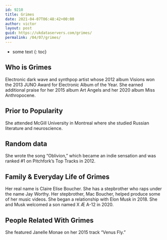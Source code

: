 ```yaml
---
id: 9210
title: Grimes
date: 2021-04-07T06:48:42+00:00
author: victor
layout: post
guid: https://ukdataservers.com/grimes/
permalink: /04/07/grimes/
---
```


* some text
{: toc}


## Who is Grimes



Electronic dark wave and synthpop artist whose 2012 album Visions won the 2013 JUNO Award for Electronic Album of the Year. She earned additional praise for her 2015 album Art Angels and her 2020 album Miss Anthropocene. 

                
                
                
## Prior to Popularity



She attended McGill University in Montreal where she studied Russian literature and neuroscience.

                
                
                
## Random data



She wrote the song &#8220;Oblivion,&#8221; which became an indie sensation and was ranked #1 on Pitchfork&#8217;s Top Tracks in 2012.

                
                
                
## Family & Everyday Life of Grimes



Her real name is Claire Elise Boucher. She has a stepbrother who raps under the name Jay Worthy. Her stepbrother, Mac Boucher, helped produce some of her music videos. She began a relationship with Elon Musk in 2018. She and Musk welcomed a son named X Æ A-12 in 2020.  

                
                
                
## People Related With Grimes



She featured Janelle Monae on her 2015 track &#8220;Venus Fly.&#8221; 

                
              
            
          
          
          